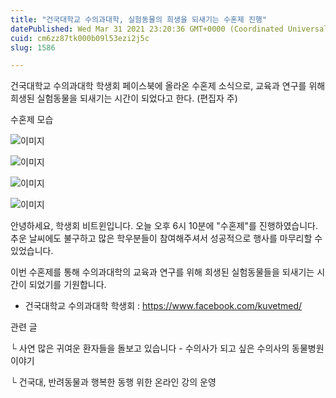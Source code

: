 ```yaml
---
title: "건국대학교 수의과대학, 실험동물의 희생을 되새기는 수혼제 진행"
datePublished: Wed Mar 31 2021 23:20:36 GMT+0000 (Coordinated Universal Time)
cuid: cm6zz87tk000b09l53ezi2j5c
slug: 1586

---
```



건국대학교 수의과대학 학생회 페이스북에 올라온 수혼제 소식으로, 교육과 연구를 위해 희생된 실험동물을 되새기는 시간이 되었다고 한다. (편집자 주)

수혼제 모습

![이미지](https://cdn.hashnode.com/res/hashnode/image/upload/v1739247782468/e8acdd35-afb8-4a68-8e8c-a87a987ce583.jpeg)

![이미지](https://cdn.hashnode.com/res/hashnode/image/upload/v1739247784525/83032fcf-7699-438e-a944-1b9f1532af27.jpeg)

![이미지](https://cdn.hashnode.com/res/hashnode/image/upload/v1739247786680/a5871737-bc71-436c-8303-023349ccb209.jpeg)

![이미지](https://cdn.hashnode.com/res/hashnode/image/upload/v1739247788660/ebae99a6-9577-4ebd-8c4d-59d8f20d18fc.jpeg)

안녕하세요, 학생회 비트윈입니다. 오늘 오후 6시 10분에 "수혼제"를 진행하였습니다. 추운 날씨에도 불구하고 많은 학우분들이 참여해주셔서 성공적으로 행사를 마무리할 수 있었습니다.

이번 수혼제를 통해 수의과대학의 교육과 연구를 위해 희생된 실험동물들을 되새기는 시간이 되었기를 기원합니다.

- 건국대학교 수의과대학 학생회 : https://www.facebook.com/kuvetmed/

관련 글

└ 사연 많은 귀여운 환자들을 돌보고 있습니다 - 수의사가 되고 싶은 수의사의 동물병원 이야기

└ 건국대, 반려동물과 행복한 동행 위한 온라인 강의 운영